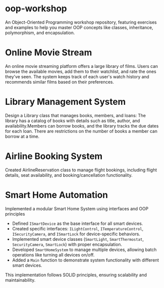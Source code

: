 # oop-workshop
An Object-Oriented Programming workshop repository, featuring exercises and examples to help you master OOP concepts like classes, inheritance, polymorphism, and encapsulation.

# Online Movie Stream
An online movie streaming platform offers a large library of films. Users can browse the available movies, add them to their watchlist, and rate the ones they've seen. The system keeps track of each user's watch history and recommends similar films based on their preferences.

# Library Management System
 Design a Library class that manages books, members, and loans:
 The library has a catalog of books with details such as title, author, and availability.Members can borrow books, and the library tracks the due dates for each loan.
 There are restrictions on the number of books a member can borrow at a time.
 
# Airline Booking System
Created AirlineReservation class to manage flight bookings, including flight details, seat availability, and booking/cancellation functionality.

# Smart Home Automation  
Implemented a modular Smart Home System using interfaces and OOP principles  

- Defined `ISmartDevice` as the base interface for all smart devices.  
- Created specific interfaces: `ILightControl`, `ITemperatureControl`, `ISecurityCamera`, and `ISmartLock` for device-specific behaviors.  
- Implemented smart device classes (`SmartLight`, `SmartThermostat`, `SecurityCamera`, `SmartLock`) with proper encapsulation.  
- Developed `SmartHomeSystem` to manage multiple devices, allowing batch operations like turning all devices on/off.  
- Added a `Main` function to demonstrate system functionality with different smart devices.  

This implementation follows SOLID principles, ensuring scalability and maintainability.
 
